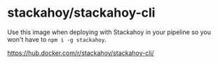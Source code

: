 # stackahoy/stackahoy-cli

Use this image when deploying with Stackahoy in your pipeline so you won't have to `npm i -g stackahoy`.

https://hub.docker.com/r/stackahoy/stackahoy-cli/
